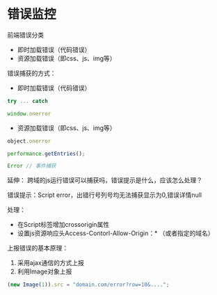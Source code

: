 
# 错误监控

前端错误分类
- 即时加载错误（代码错误）
- 资源加载错误（即css、js、img等）


错误捕获的方式：
- 即时加载错误（代码错误）
```js
try ... catch

window.onerror
```

- 资源加载错误（即css、js、img等）
```js
object.onerror

performance.getEntries();

Error // 事件捕获
```

延伸：
跨域的js运行错误可以捕获吗，错误提示是什么，应该怎么处理？

错误提示：Script error，出错行号列号均无法捕获显示为0,错误详情null

处理：
- 在Script标签增加crossorigin属性
- 设置js资源响应头Access-Contorl-Allow-Origin：* （或者指定的域名）


上报错误的基本原理：
1. 采用ajax通信的方式上报
2. 利用Image对象上报
```js
(new Image(1)).src = "domain.com/error?row=10&....";
```















